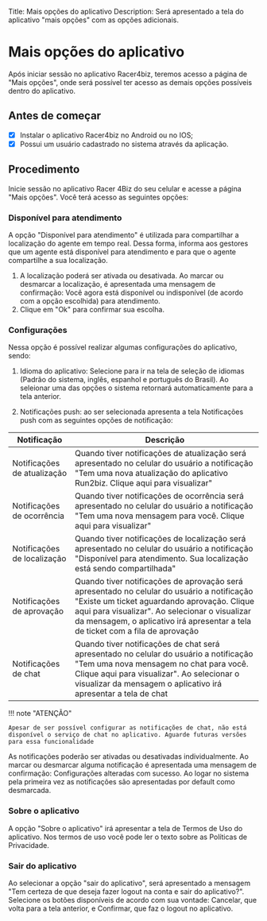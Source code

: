 Title: Mais opções do aplicativo
Description: Será apresentado a tela do aplicativo "mais opções" com as opções adicionais.

# Mais opções do aplicativo

Após iniciar sessão no aplicativo Racer4biz, teremos acesso a página de "Mais opções", onde será possível ter acesso as demais opções possíveis dentro do aplicativo.

## Antes de começar

- [x] Instalar o aplicativo Racer4biz no Android ou no IOS;  
- [x] Possui um usuário cadastrado no sistema através da aplicação. 

## Procedimento

Inicie sessão no aplicativo Racer 4Biz do seu celular e acesse a página "Mais opções". Você terá acesso as seguintes opções:

### Disponível para atendimento

A opção "Disponível para atendimento" é utilizada para compartilhar a localização do agente em tempo real. Dessa forma, informa aos gestores que um agente está disponível para atendimento e para que o agente compartilhe a sua localização.  

1. A localização poderá ser ativada ou desativada. Ao marcar ou desmarcar a localização, é apresentada uma mensagem de confirmação: Você agora está disponível ou indisponível (de acordo com a opção escolhida) para atendimento.  
2. Clique em "Ok" para confirmar sua escolha.

### Configurações

Nessa opção é possível realizar algumas configurações do aplicativo, sendo:

1. Idioma do aplicativo: Selecione para ir na tela de seleção de idiomas (Padrão do sistema, inglês, espanhol e português do Brasil). Ao seleionar uma das opções o sistema retornará automaticamente para a tela anterior.  

2. Notificações push: ao ser selecionada apresenta a tela Notificações push com as seguintes opções de notificação:

|Notificação|Descrição|
|-----------|---------|
|Notificações de atualização| Quando tiver notificações de atualização será apresentado no celular do usuário a notificação "Tem uma nova atualização do aplicativo Run2biz. Clique aqui para visualizar"|
|Notificações de ocorrência| Quando tiver notificações de ocorrência será apresentado no celular do usuário a notificação "Tem uma nova mensagem para você. Clique aqui para visualizar"|
|Notificações de localização| Quando tiver notificações de localização será apresentado no celular do usuário a notificação "Disponível para atendimento. Sua localização está sendo compartilhada"|
|Notificações de aprovação| Quando tiver notificações de aprovação será apresentado no celular do usuário a notificação "Existe um ticket aguardando aprovação. Clique aqui para visualizar". Ao selecionar o visualizar da mensagem, o aplicativo irá apresentar a tela de ticket com a fila de aprovação|
|Notificações de chat| Quando tiver notificações de chat será apresentado no celular do usuário a notificação "Tem uma nova mensagem no chat para você. Clique aqui para visualizar". Ao selecionar o visualizar da mensagem o aplicativo irá apresentar a tela de chat|

!!! note "ATENÇÃO"

    Apesar de ser possível configurar as notificações de chat, não está disponível o serviço de chat no aplicativo. Aguarde futuras versões para essa funcionalidade
    
As notificações poderão ser ativadas ou desativadas individualmente. Ao marcar ou desmarcar alguma notificação é apresentada uma mensagem de confirmação: Configurações alteradas com sucesso. 
Ao logar no sistema pela primeira vez as notificações são apresentadas por default como desmarcada.

### Sobre o aplicativo

A opção "Sobre o aplicativo" irá apresentar a tela de Termos de Uso do aplicativo. Nos termos de uso você pode ler o texto sobre as Políticas de Privacidade.

### Sair do aplicativo

Ao selecionar a opção "sair do aplicativo", será apresentado a mensagem "Tem certeza de que deseja fazer logout na conta e sair do aplicativo?". Selecione os botões disponíveis de acordo com sua vontade: Cancelar, que volta para a tela anterior, e Confirmar, que faz o logout no aplicativo.





